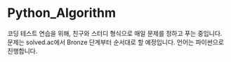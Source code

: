 # Python_Algorithm

코딩 테스트 연습을 위해, 친구와 스터디 형식으로 매일 문제를 정하고 푸는 중입니다.
문제는 solved.ac에서 Bronze 단계부터 순서대로 할 예정입니다.
언어는 파이썬으로 진행합니다.
